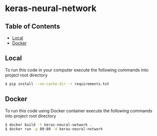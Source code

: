 # keras-neural-network

## Table of Contents

- [Local](#local)
- [Docker](#docker)

## Local

To run this code in your computer execute the following commands into project root directory

```bash
$ pip install --no-cache-dir -r requirements.txt
```

## Docker

To run this code using Docker container execute the following commands into project root directory

```bash
$ docker build -t keras-neural-network .
$ docker run -p 80:80 -d keras-neural-network
```
